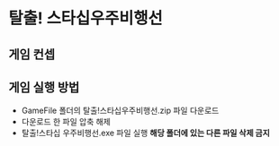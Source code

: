 # 탈출! 스타십우주비행선

## 게임 컨셉

## 게임 실행 방법
- GameFile 폴더의 탈출!스타십우주비행선.zip 파일 다운로드
- 다운로드 한 파일 압축 해제
- 탈출!스타십 우주비행선.exe 파일 실행
**해당 폴더에 있는 다른 파일 삭제 금지**
